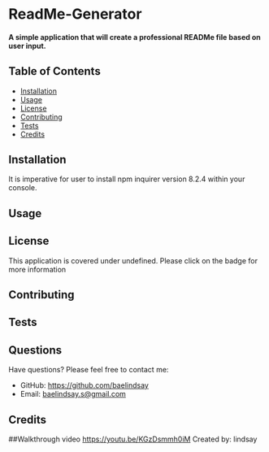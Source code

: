 
# ReadMe-Generator        
#### A simple application that will create a professional READMe file based on user input.
## Table of Contents    
- [Installation](#installation) 
- [Usage](#usage)    
- [License](#license)
- [Contributing](#contributions)
- [Tests](#tests)
- [Credits](#credits)
## Installation    
It is imperative for user to install npm inquirer version 8.2.4 within your console. 

## Usage
   
## License 
This application is covered under undefined. Please click on the badge for more information    
## Contributing
   
## Tests
    
## Questions
Have questions? Please feel free to contact me:    
* GitHub: https://github.com/baelindsay    
* Email: baelindsay.s@gmail.com    
## Credits   

##Walkthrough video
https://youtu.be/KGzDsmmh0iM
Created by: lindsay 
  
